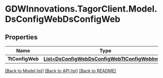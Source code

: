 # GDWInnovations.TagorClient.Model.DsConfigWebDsConfigWeb

## Properties

Name | Type | Description | Notes
------------ | ------------- | ------------- | -------------
**TtConfigWeb** | [**List&lt;DsConfigWebDsConfigWebTtConfigWebInner&gt;**](DsConfigWebDsConfigWebTtConfigWebInner.md) |  | [optional] 

[[Back to Model list]](../README.md#documentation-for-models) [[Back to API list]](../README.md#documentation-for-api-endpoints) [[Back to README]](../README.md)

